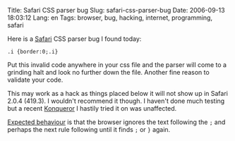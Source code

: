 Title: Safari CSS parser bug
Slug: safari-css-parser-bug
Date: 2006-09-13 18:03:12
Lang: en
Tags: browser, bug, hacking, internet, programming, safari

Here is a [Safari][1] CSS parser bug I found today:

    .i {border:0;.i}

Put this invalid code anywhere in your css file and the parser will come to a grinding halt and look no further down the file. Another fine reason to validate your code.

This may work as a hack as things placed below it will not show up in Safari 2.0.4 (419.3). I wouldn't recommend it though. I haven't done much testing but a recent [Konqueror][2] I hastily tried it on was unaffected.

[Expected behaviour][3] is that the browser ignores the text following the `;` and perhaps the next rule following until it finds `;` or `}` again.

[1]: http://www.apple.com/macosx/features/safari/ "The Safari Webbrowser"
[2]: http://www.konqueror.org/ "The Konqueror Webbrowser"
[3]: http://www.w3.org/TR/REC-CSS2/syndata.html "Read: CSS2 syntax and basic data types"